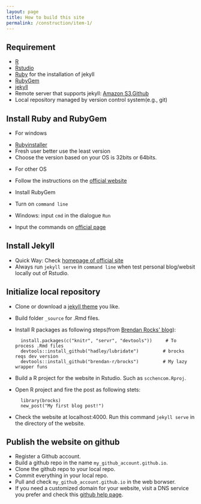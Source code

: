 ```yaml
---
layout: page
title: How to build this site
permalink: /construction/item-1/
---
```


## Requirement
* [R](https://www.r-project.org/) 
* [Rstudio](https://www.rstudio.com/)
* [Ruby](https://www.ruby-lang.org/en/documentation/installation/) for the installation of jekyll
* [RubyGem](https://rubygems.org/pages/download)
* [jekyll](https://jekyllrb.com/)
* Remote server that supports jekyll: [Amazon S3](https://aws.amazon.com/tw/s3/),[Github](https://github.com) 
* Local repository managed by version control system(e.g., git)

## Install Ruby and RubyGem
* For windows
 - [Rubyinstaller](http://rubyinstaller.org/)
 - Fresh user better use the least version
 - Choose the version based on your OS is 32bits or 64bits.
* For other OS
+ Follow the instructions on the [official website]((https://www.ruby-lang.org/en/documentation/installation/))
* Install RubyGem
+ Turn on `command line`
- Windows: input `cmd` in the dialogue `Run`
+ Input the commands on [official page](https://rubygems.org/pages/download)

## Install Jekyll
- Quick Way: Check [homepage of official site](https://jekyllrb.com/)
- Always run `jekyll serve` in `command line` when test personal blog/websit locally out of Rstudio.

## Initialize local repository
- Clone or download a [jekyll theme](http://jekyllthemes.org/) you like.
- Build folder `_source` for .Rmd files.
- Install R packages as following steps(from [Brendan Rocks' blog](https://brendanrocks.com/blogging-with-rmarkdown-knitr-jekyll/)):  

        install.packages(c("knitr", "servr", "devtools"))     # To process .Rmd files  
        devtools::install_github("hadley/lubridate")         # brocks reqs dev version  
        devtools::install_github("brendan-r/brocks")         # My lazy wrapper funs
  
- Build a R project for the website in Rstudio. Such as `scchencom.Rproj`.
- Open R project and fire the post as following stets:

        library(brocks)
        new_post("My first blog post!")

- Check the website at localhost:4000. Run this command `jekyll serve` in the directory of the website.

## Publish the website on github
- Register a Github account.
- Build a github repo in the name `my_github_account.github.io`.
- Clone the github repo to your local repo.
- Commit everything in your local repo.
- Pull and check `my_github_account.github.io` in the web borwser.
- If you need a customized domain for your website, visit a DNS service you prefer and check this [github help page](https://help.github.com/articles/quick-start-setting-up-a-custom-domain/).
